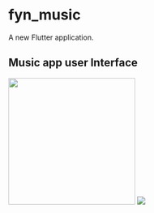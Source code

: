 # fyn_music

A new Flutter application.

## Music app user Interface
<img src="https://user-images.githubusercontent.com/11628897/94532858-16008b00-0247-11eb-9f19-db3f91ca4777.jpg" width="250">

<img src="https://user-images.githubusercontent.com/11628897/94532864-17ca4e80-0247-11eb-80d0-e7ee45620b74.jpg">
